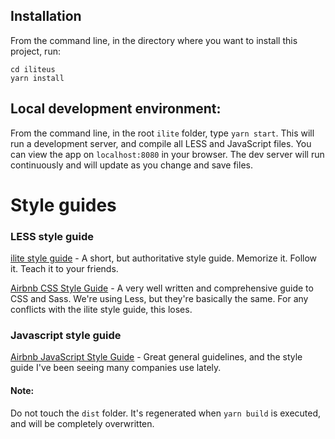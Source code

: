 ## Installation
From the command line, in the directory where you want to install this project, run:

```git clone https://github.com/GailDrake/iliteus.git
cd iliteus
yarn install
```

## Local development environment:
From the command line, in the root `ilite` folder, type `yarn start`. This will run a development server, and compile all LESS and JavaScript files. You can view the app on `localhost:8080` in your browser. The dev server will run continuously and will update as you change and save files.

# Style guides

### LESS style guide
[ilite style guide](https://github.com/GailDrake/ilite/wiki/Less-Style-guide) - A short, but authoritative style guide. Memorize it. Follow it. Teach it to your friends.

[Airbnb CSS Style Guide](https://github.com/airbnb/css) - A very well written and comprehensive guide to CSS and Sass. We're using Less, but they're basically the same. For any conflicts with the ilite style guide, this loses.


### Javascript style guide
[Airbnb JavaScript Style Guide](https://github.com/airbnb/javascript) - Great general guidelines, and the style guide I've been seeing many companies use lately.


#### Note:
Do not touch the `dist` folder. It's regenerated when `yarn build` is executed, and will be completely overwritten.
